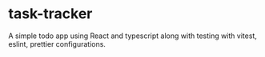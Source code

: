 # task-tracker
A simple todo app using React and typescript along with testing with vitest, eslint, prettier configurations.
